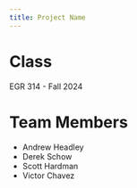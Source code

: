 ```yaml
---
title: Project Name
---
```


# Class

EGR 314 - Fall 2024

# Team Members

* Andrew Headley
* Derek Schow
* Scott Hardman
* Victor Chavez
